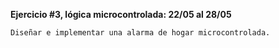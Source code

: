 **Ejercicio #3, lógica microcontrolada: 22/05 al 28/05**

    Diseñar e implementar una alarma de hogar microcontrolada.

